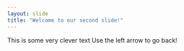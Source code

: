```yaml
---
layout: slide
title: "Welcome to our second slide!"
---
```

This is some very clever text
Use the left arrow to go back!
